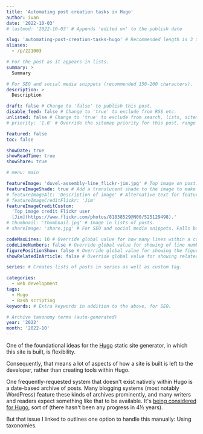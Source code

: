 ```yaml
---
title: 'Automating post creation tasks in Hugo'
author: ivan
date: '2022-10-03'
# lastmod: '2022-10-03' # Appends 'edited on' to the publish date

slug: 'automating-post-creation-tasks-hugo' # Recommended length is 3 to 5 words.
aliases:
  - /p/221003

# For the post as it appears in lists.
summary: >
  Summary

# For SEO and social media snippets (recommended 150-200 characters).
description: >
  Description

draft: false # Change to 'false' to publish this post.
disable_feed: false # Change to 'true' to exclude from RSS etc.
unlisted: false # Change to 'true' to exclude from search, lists, sitemaps, and feeds.
# priority: '1.0' # Override the sitemap priority for this post, range 1.0 (high) to 0.0 (low)

featured: false
toc: false

showDate: true
showReadTime: true
showShare: true

# menu: main

featureImage: 'duvel-assembly-line_flickr-jim.jpg' # Top image on post.
featureImageShade: true # Add a translucent shade to the image to make overlaid text easier to read.
# featureImageAlt: 'Description of image' # Alternative text for featured image.
# featureImageCreditFlickr: 'Jim'
featureImageCreditCustom:
  'Top image credit Flickr user
  [Jim](https://www.flickr.com/photos/81838529@N00/525129498).'
# thumbnail: 'thumbnail.jpg' # Image in lists of posts.
# shareImage: 'share.jpg' # For SEO and social media snippets. Falls back to thumbnail (if set) or featureImage.

codeMaxLines: 10 # Override global value for how many lines within a code block before auto-collapsing.
codeLineNumbers: false # Override global value for showing of line numbers within code block.
figurePositionShow: false # Override global value for showing the figure label.
showRelatedInArticle: false # Override global value for showing related posts in this series at the end of the content.

series: # Creates lists of posts in series as well as custom tag.

categories:
  - web development
tags:
  - Hugo
  - Bash scripting
keywords: # Extra keywords in addition to the above, for SEO.

# Archive taxonomy terms (auto-generated)
year: '2022'
month: '2022-10'
---
```


One of the foundational ideas for the [Hugo](https://gohugo.io/) static site
generator, in which this site is built, is flexibility.

Consequently, that means a lot of aspects of how a site is built is left to the
developer, rather than creating tools within Hugo.

One frequently-requested system that doesn't exist natively within Hugo is a
date-based archive of posts. Many blogging systems (most notably WordPress)
feature these kinds of archives prominently, and many writers and readers expect
something like that to be available. It's
[being considered for Hugo](https://github.com/gohugoio/hugo/issues/448), sort
of (there hasn't been any progress in 4&frac12; years).

But that issue I linked to outlines one option to handle this manually: Using
taxonomies.
